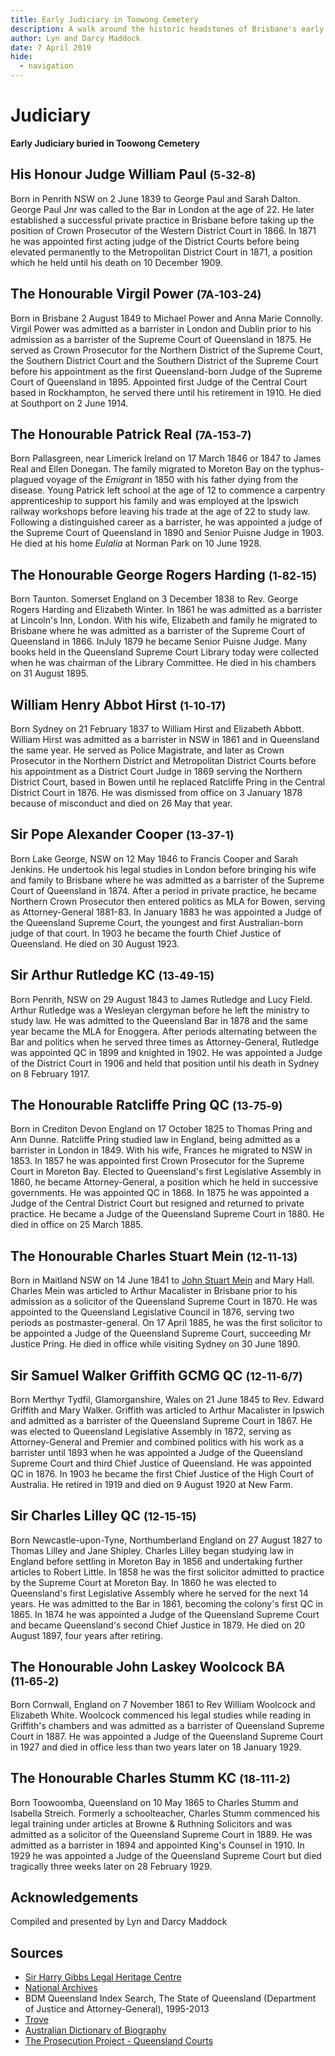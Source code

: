 ```yaml
---
title: Early Judiciary in Toowong Cemetery
description: A walk around the historic headstones of Brisbane's early Judges
author: Lyn and Darcy Maddock
date: 7 April 2019
hide:
  - navigation
---
```


# Judiciary  

**Early Judiciary buried in Toowong Cemetery**

<!-- 
???+ directions "Directions" 

    Starting point
    Walking directions to first headstone... is the grave of...
    
    ![](../assets/404.png){ width="15%" }
-->

## His Honour Judge William Paul <small>(5‑32‑8)</small>

Born in Penrith NSW on 2 June 1839 to George Paul and Sarah Dalton. George Paul Jnr was called to the Bar in London at the age of 22. He later established a successful private practice in Brisbane before taking up the position of Crown Prosecutor of the Western District Court in 1866. In 1871 he was appointed first acting judge of the District Courts before being elevated permanently to the Metropolitan District Court in 1871, a position which he held until his death on 10 December 1909.

<!--
??? directions "Directions" 

    Walking directions to next headstone... is the grave of...
    
    ![](../assets/404.png){ width="15%" }
-->

## The Honourable Virgil Power <small>(7A‑103‑24)</small>

Born in Brisbane 2 August 1849 to Michael Power and Anna Marie Connolly. Virgil Power was admitted as a barrister in London and Dublin prior to his admission as a barrister of the Supreme Court of Queensland in 1875. He served as Crown Prosecutor for the Northern District of the Supreme Court, the Southern District Court and the Southern District of the Supreme Court before his appointment as the first Queensland-born Judge of the Supreme Court of Queensland in 1895. Appointed first Judge of the Central Court based in Rockhampton, he served there until his retirement in 1910. He died at Southport on 2 June 1914.

## The Honourable Patrick Real <small>(7A‑153‑7)</small>

Born Pallasgreen, near Limerick Ireland on 17 March 1846 or 1847 to James Real and Ellen Donegan. The family migrated to Moreton Bay on the typhus-plagued voyage of the *Emigrant* in 1850 with his father dying from the disease. Young Patrick left school at the age of 12 to commence a carpentry apprenticeship to support his family and was employed at the Ipswich railway workshops before leaving his trade at the age of 22 to study law. Following a distinguished career as a barrister, he was appointed a judge of the Supreme Court of Queensland in 1890 and Senior Puisne Judge in 1903. He died at his home *Eulalia* at Norman Park on 10 June 1928.

## The Honourable George Rogers Harding <small>(1‑82‑15)</small>

Born Taunton. Somerset England on 3 December 1838 to Rev. George Rogers Harding and Elizabeth Winter. In 1861 he was admitted as a barrister at Lincoln's Inn, London. With his wife, Elizabeth and family he migrated to Brisbane where he was admitted as a barrister of the Supreme Court of Queensland in 1866. InJuly 1879 he became Senior Puisne Judge. Many books held in the Queensland Supreme Court Library today were collected when he was chairman of the Library Committee. He died in his chambers on 31 August 1895.

## William Henry Abbot Hirst <small>(1‑10‑17)</small>

Born Sydney on 21 February 1837 to William Hirst and Elizabeth Abbott. William Hirst was admitted as a barrister in NSW in 1861 and in Queensland the same year. He served as Police Magistrate, and later as Crown Prosecutor in the Northern District and Metropolitan District Courts before his appointment as a District Court Judge in 1869 serving the Northern District Court, based in Bowen until he replaced Ratcliffe Pring in the Central District Court in 1876. He was dismissed from office on 3 January 1878 because of misconduct and died on 26 May that year.

## Sir Pope Alexander Cooper <small>(13‑37‑1)</small>

Born Lake George, NSW on 12 May 1846 to Francis Cooper and Sarah Jenkins. He undertook his legal studies in London before bringing his wife and family to Brisbane where he was admitted as a barrister of the Supreme Court of Queensland in 1874. After a period in private practice, he became Northern Crown Prosecutor then entered politics as MLA for Bowen, serving as Attorney-General 1881-83. In January 1883 he was appointed a Judge of the Queensland Supreme Court, the youngest and first Australian-born judge of that court. In 1903 he became the fourth Chief Justice of Queensland. He died on 30 August 1923.

## Sir Arthur Rutledge KC <small>(13‑49‑15)</small>

Born Penrith, NSW on 29 August 1843 to James Rutledge and Lucy Field. Arthur Rutledge was a Wesleyan clergyman before he left the ministry to study law. He was admitted to the Queensland Bar in 1878 and the same year became the MLA for Enoggera. After periods alternating between the Bar and politics when he served three times as Attorney-General, Rutledge was appointed QC in 1899 and knighted in 1902. He was appointed a Judge of the District Court in 1906 and held that position until his death in Sydney on 8 February 1917.

## The Honourable Ratcliffe Pring QC <small>(13‑75‑9)</small>

Born in Crediton Devon England on 17 October 1825 to Thomas Pring and Ann Dunne. Ratcliffe Pring studied law in England, being admitted as a barrister in London in 1849. With his wife, Frances he migrated to NSW in 1853. In 1857 he was appointed first Crown Prosecutor for the Supreme Court in Moreton Bay. Elected to Queensland's first Legislative Assembly in 1860, he became Attorney-General, a position which he held in successive governments. He was appointed QC in 1868. In 1875 he was appointed a Judge of the Central District Court but resigned and returned to private practice. He became a Judge of the Queensland Supreme Court in 1880. He died in office on 25 March 1885.

## The Honourable Charles Stuart Mein <small>(12‑11‑13)</small>

Born in Maitland NSW on 14 June 1841 to [John Stuart Mein](https://adb.anu.edu.au/biography/mein-charles-stuart-4182) and Mary Hall. Charles Mein was articled to Arthur Macalister in Brisbane prior to his admission as a solicitor of the Queensland Supreme Court in 1870. He was appointed to the Queensland Legislative Council in 1876, serving two periods as postmaster-general. On 17 April 1885, he was the first solicitor to be appointed a Judge of the Queensland Supreme Court, succeeding Mr Justice Pring. He died in office while visiting Sydney on 30 June 1890.

## Sir Samuel Walker Griffith GCMG QC <small>(12‑11‑6/7)</small>

Born Merthyr Tydfil, Glamorganshire, Wales on 21 June 1845 to Rev. Edward Griffith and Mary Walker. Griffith was articled to Arthur Macalister in Ipswich and admitted as a barrister of the Queensland Supreme Court in 1867. He was elected to Queensland Legislative Assembly in 1872, serving as Attorney-General and Premier and combined politics with his work as a barrister until 1893 when he was appointed a Judge of the Queensland Supreme Court and third Chief Justice of Queensland. He was appointed QC in 1876. In 1903 he became the first Chief Justice of the High Court of Australia. He retired in 1919 and died on 9 August 1920 at New Farm.

## Sir Charles Lilley QC <small>(12‑15‑15)</small>

Born Newcastle-upon-Tyne, Northumberland England on 27 August 1827 to Thomas Lilley and Jane Shipley. Charles Lilley began studying law in England before settling in Moreton Bay in 1856 and undertaking further articles to Robert Little. In 1858 he was the first solicitor admitted to practice by the Supreme Court at Moreton Bay. In 1860 he was elected to Queensland's first Legislative Assembly where he served for the next 14 years. He was admitted to the Bar in 1861, becoming the colony's first QC in 1865. In 1874 he was appointed a Judge of the Queensland Supreme Court and became Queensland's second Chief Justice in 1879. He died on 20 August 1897, four years after retiring.

## The Honourable John Laskey Woolcock BA <small>(11‑65‑2)</small>

Born Cornwall, England on 7 November 1861 to Rev William Woolcock and Elizabeth White. Woolcock commenced his legal studies while reading in Griffith's chambers and was admitted as a barrister of Queensland Supreme Court in 1887. He was appointed a Judge of the Queensland Supreme Court in 1927 and died in office less than two years later on 18 January 1929.

## The Honourable Charles Stumm KC <small>(18‑111‑2)</small>

Born Toowoomba, Queensland on 10 May 1865 to Charles Stumm and Isabella Streich. Formerly a schoolteacher, Charles Stumm commenced his legal training under articles at Browne & Ruthning Solicitors and was admitted as a solicitor of the Queensland Supreme Court in 1889. He was admitted as a barrister in 1894 and appointed King's Counsel in 1910. In 1929 he was appointed a Judge of the Queensland Supreme Court but died tragically three weeks later on 28 February 1929.

## Acknowledgements

Compiled and presented by Lyn and Darcy Maddock


## Sources

- [Sir Harry Gibbs Legal Heritage Centre](https://legalheritage.sclqld.org.au)
- [National Archives](https://www.naa.gov.au)
- BDM Queensland Index Search, The State of Queensland (Department of Justice and Attorney-General), 1995-2013
- [Trove](https://trove.nla.gov.au)
- [Australian Dictionary of Biography](https://adb.anu.edu.au)
- [The Prosecution Project - Queensland Courts](https://prosecutionproject.griffith.edu.au/other-resources/queensland-courts/)

<!--
<div class="noprint" markdown="1">

## Brochure

**[Download this walk](../assets/guides/judiciary.pdf)** - designed to be printed and folded in half to make an A5 brochure.

</div>
-->
